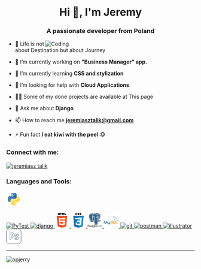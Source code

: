 <h1 align="center">Hi 👋, I'm Jeremy</h1>
<h3 align="center">A passionate developer from Poland</h3>
<img align="right" alt="Coding" width="400" src="https://images.squarespace-cdn.com/content/v1/5aba88b389c172458a37fbce/1523028525596-NL6KJHZ39AIAIA759BKN/IMG_3476.GIF">

- 🌟 Life is not about Destination but about Journey

- 🔭 I’m currently working on **"Business Manager" app.**

- 🌱 I’m currently learning **CSS and stylization**

- 🤝 I’m looking for help with **Cloud Applications**

- 👨‍💻 Some of my done projects are available at This page

- 💬 Ask me about **Django**

- 📫 How to reach me **jeremiasztalik@gmail.com**

- ⚡ Fun fact **I eat kiwi with the peel :D**

<h3 align="left">Connect with me:</h3>
<p align="left">
<a href="https://www.linkedin.com/in/jeremiasztalik" target="blank"><img align="center" src="https://raw.githubusercontent.com/rahuldkjain/github-profile-readme-generator/master/src/images/icons/Social/linked-in-alt.svg" alt="jeremiasz talik" height="30" width="40" /></a>
</p>

<h3 align="left">Languages and Tools:</h3>
<p align="left"> 
<a href="https://www.python.org" target="_blank" rel="noreferrer"> <img src="https://raw.githubusercontent.com/devicons/devicon/master/icons/python/python-original.svg" alt="python" width="40" height="40"/> </a> </p>
<a href="https://docs.pytest.org/en/8.2.x/" target="_blank" rel="noreferrer"> <img src="https://docs.pytest.org/en/8.2.x/_static/pytest1.png" alt="PyTest" width="40" height="40"/> </a>
<a href="https://www.djangoproject.com/" target="_blank" rel="noreferrer"> <img src="https://cdn.worldvectorlogo.com/logos/django.svg" alt="django" width="40" height="40"/> </a> 
<a href="https://www.w3.org/html/" target="_blank" rel="noreferrer"> <img src="https://raw.githubusercontent.com/devicons/devicon/master/icons/html5/html5-original-wordmark.svg" alt="html5" width="40" height="40"/> </a> 
<a href="https://www.w3schools.com/css/" target="_blank" rel="noreferrer"> <img src="https://raw.githubusercontent.com/devicons/devicon/master/icons/css3/css3-original-wordmark.svg" alt="css3" width="40" height="40"/> </a> 
<a href="https://www.postgresql.org" target="_blank" rel="noreferrer"> <img src="https://raw.githubusercontent.com/devicons/devicon/master/icons/postgresql/postgresql-original-wordmark.svg" alt="postgresql" width="40" height="40"/> </a> 
<a href="https://www.mysql.com/" target="_blank" rel="noreferrer"> <img src="https://raw.githubusercontent.com/devicons/devicon/master/icons/mysql/mysql-original-wordmark.svg" alt="mysql" width="40" height="40"/> </a> 
<a href="https://git-scm.com/" target="_blank" rel="noreferrer"> <img src="https://www.vectorlogo.zone/logos/git-scm/git-scm-icon.svg" alt="git" width="40" height="40"/> </a> 
<a href="https://postman.com" target="_blank" rel="noreferrer"> <img src="https://www.vectorlogo.zone/logos/getpostman/getpostman-icon.svg" alt="postman" width="40" height="40"/> </a> 
<a href="https://www.adobe.com/in/products/illustrator.html" target="_blank" rel="noreferrer"> <img src="https://www.vectorlogo.zone/logos/adobe_illustrator/adobe_illustrator-icon.svg" alt="illustrator" width="40" height="40"/> </a> 
<a href="https://www.photoshop.com/en" target="_blank" rel="noreferrer"> <img src="https://raw.githubusercontent.com/devicons/devicon/master/icons/photoshop/photoshop-line.svg" alt="photoshop" width="40" height="40"/> </a> 


<hr>
<p><img align="center" src="https://github-readme-stats.vercel.app/api/top-langs?username=opjerry&show_icons=true&theme=tokyonight&locale=en&layout=compact" alt="opjerry" /></p>
